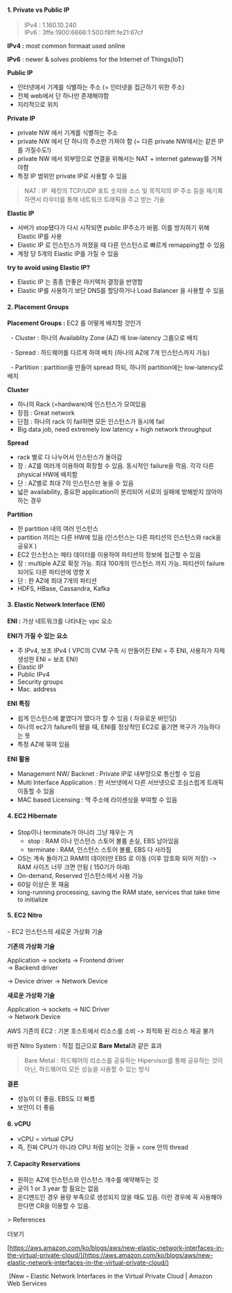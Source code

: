 #### 1\. Private vs Public IP

> IPv4 : 1.160.10.240  
> IPv6 : 3ffe:1900:6666:1:500:f8ff:fe21:67cf

**IPv4 :** most common formaat used online

**IPv6** : newer & solves problems for the Internet of Things(IoT)

**Public IP**

-   인터넷에서 기계를 식별하는 주소 (= 인터넷을 접근하기 위한 주소) 
-   전체 web에서 단 하나만 존재해야함
-   지리적으로 위치

**Private IP**

-   private NW 에서 기계를 식별하는 주소
-   private NW 에서 단 하나의 주소만 가져야 함 (= 다른 private NW에서는 같은 IP를 가질수도!)
-   private NW 에서 외부망으로 연결을 위해서는 NAT + internet gateway를 거쳐야함
-   특정 IP 범위만 private IP로 사용할 수 있음 

> NAT : IP  패킷의 TCP/UDP 포트 숫자와 소스 및 목적지의 IP 주소 등을 재기록하면서 라우터를 통해 네트워크 트래픽을 주고 받는 기술

**Elastic IP**

-   서버가 stop됐다가 다시 시작되면 public IP주소가 바뀜. 이를 방지하기 위해 Elastic IP를 사용
-   Elastic IP 로 인스턴스가 꺼졌을 때 다른 인스턴스로 빠르게 remapping할 수 있음
-   계정 당 5개의 Elastic IP를 가질 수 있음 

**try to avoid using Elastic IP?** 

-   Elastic IP 는 종종 안좋은 아키텍처 결정을 반영함 
-   Elastic IP를 사용하기 보단 DNS를 할당하거나 Load Balancer 을 사용할 수 있음

#### 2\. Placement Groups

**Placement Groups :** EC2 를 어떻게 배치할 것인가 

  - Cluster : 하나의 Availablity Zone (AZ) 에 low-latency 그룹으로 배치

  - Spread : 하드웨어를 다르게 하여 배치 (하나의 AZ에 7개 인스턴스까지 가능)

  - Partition : partition을 만들어 spread 하되, 하나의 partition에는 low-latency로 배치

**Cluster**

-   하나의 Rack (=hardware)에 인스턴스가 모여있음
-   장점 : Great network
-   단점 : 하나의 rack 이 fail하면 모든 인스턴스가 동시에 fail
-   Big data job, need extremely low latency + high network throughput

**Spread**

-   rack 별로 다 나누어서 인스턴스가 돌아감
-   장 : AZ를 여러개 이용하여 확장할 수 있음. 동시적인 failure을 막음. 각각 다른 physical HW에 배치함
-   단 : AZ별로 최대 7의 인스턴스만 놓을 수 있음
-   넓은 availability, 중요한 application이 분리되어 서로의 실패에 방해받지 않아야 하는 경우

**Partition**

-   한 partition 내의 여러 인스턴스
-   partition 끼리는 다른 HW에 있음 (인스턴스는 다른 파티션의 인스턴스와 rack을 공유X )
-   EC2 인스턴스는 메타 데이터를 이용하여 파티션의 정보에 접근할 수 있음 
-   장 : multiple AZ로 확장 가능. 최대 100개의 인스턴스 까지 가능. 파티션이 failure 되어도 다른 파티션에 영향 X 
-   단 : 한 AZ에 최대 7개의 파티션
-   HDFS, HBase, Cassandra, Kafka 

#### 3\. Elastic Network Interface (ENI)

**ENI :** 가상 네트워크를 나타내는 vpc 요소

**ENI가 가질 수 있는 요소** 

-   주 IPv4, 보조 IPv4 ( VPC의 CVM 구축 시 만들어진 ENI = 주 ENI, 사용자가 자체 생성한 ENI = 보조 ENI)
-   Elastic IP
-   Public IPv4
-   Security groups
-   Mac. address 

**ENI 특징**

-   쉽게 인스턴스에 붙였다가 땠다가 할 수 있음 ( 자유로운 바인딩)
-   하나의 ec2가 failure이 됐을 때, ENI를 정상적인 EC2로 옮기면 복구가 가능하다는 뜻
-   특정 AZ에 묶여 있음

**ENI 활용**

-   Management NW/ Backnet : Private IP로 내부망으로 통신할 수 있음 
-   Multi Interface Application : 한 서브넷에서 다른 서브넷으로 조심스럽게 트래픽 이동할 수 있음 
-   MAC based Licensing : 맥 주소에 라이센싱을 부여할 수 있음

#### 4\. EC2 Hibernate

-   Stop이나 terminate가 아니라 그냥 재우는 거
    -   stop : RAM 이나 인스턴스 스토어 볼륨 손실, EBS 남아있음
    -   terminate : RAM, 인스턴스 스토어 볼륨, EBS 다 사라짐
-   OS는 계속 돌아가고 RAM의 데이터만 EBS 로 이동 (이후 암호화 되어 저장) -> RAM 사이즈 너무 크면 안됨 ( 150기가 아래)
-   On-demand, Reserved 인스턴스에서 사용 가능
-   60일 이상은 못 재움
-   long-running processing, saving the RAM state, services that take time to initialize

#### 5\. EC2 Nitro

\- EC2 인스턴스의 새로운 가상화 기술 


**기존의 가상화 기술**

Application -> sockets -> Frontend driver  
\-> Backend driver

\-> Device driver -> Network Device

**새로운 가상화 기술**

Application -> sockets -> NIC Driver  
\-> Network Device

AWS 기존의 EC2 : 기본 호스트에서 리소스를 소비 -> 최적화 된 리소스 제공 불가

바뀐 Nitro System : 직접 접근으로 **Bare Metal**과 같은 효과 

> Bare Metal : 하드웨어의 리소스를 공유하는 Hipervisor를 통해 공유하는 것이 아닌, 하드웨어의 모든 성능을 사용할 수 있는 방식

**결론**

-   성능이 더 좋음. EBS도 더 빠름
-   보안이 더 좋음

#### 6\. vCPU

-   vCPU = virtual CPU 
-   즉, 진짜 CPU가 아니라 CPU 처럼 보이는 것들 = core 안의 thread 

#### 7\. Capacity Reservations 

-   원하는 AZ에 인스턴스와 인스턴스 개수를 예약해두는 것
-   굳이 1 or 3 year 할 필요는 없음
-   온디멘드인 경우 용량 부족으로 생성되지 않을 때도 있음. 이런 경우에 꼭 사용해야 한다면 CR을 이용할 수 있음. 

\> References

더보기

[https://aws.amazon.com/ko/blogs/aws/new-elastic-network-interfaces-in-the-virtual-private-cloud/](https://aws.amazon.com/ko/blogs/aws/new-elastic-network-interfaces-in-the-virtual-private-cloud/)

 [New – Elastic Network Interfaces in the Virtual Private Cloud | Amazon Web Services

